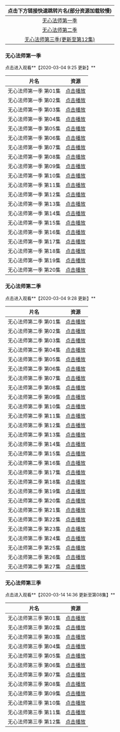 | **点击下方链接快速跳转片名(部分资源加载较慢)** |
| :--------------------------: |
| [无心法师第一季](#无心法师第一季)       |
| [无心法师第二季](#无心法师第二季)       |
| [无心法师第三季(更新至第12集)](#无心法师第三季)       |

### 无心法师第一季

点击进入观看**【2020-03-04 9:25 更新】**

| 片名              |                             资源                              |
| :---------------: | :-----------------------------------------------------------: |
| 无心法师第一季 第01集 | [点击播放](https://www.gentaji.com/share/y9BecCeTeiv48HUp) |
| 无心法师第一季 第02集 | [点击播放](https://www.gentaji.com/share/O08E2ciuS7nKrnxm) |
| 无心法师第一季 第03集 | [点击播放](https://www.gentaji.com/share/zRDhziYLTZLvfAJg) |
| 无心法师第一季 第04集 | [点击播放](https://www.gentaji.com/share/ymCzC5GLROm1zVWY) |
| 无心法师第一季 第05集 | [点击播放](https://www.gentaji.com/share/y2CFs4xjogZmLYjh) |
| 无心法师第一季 第06集 | [点击播放](https://www.gentaji.com/share/m93masO7IbIWv9N7) |
| 无心法师第一季 第07集 | [点击播放](https://www.gentaji.com/share/Dm5zYopjSlRtOFT9) |
| 无心法师第一季 第08集 | [点击播放](https://www.gentaji.com/share/gOoQna1VHyHHjzul) |
| 无心法师第一季 第09集 | [点击播放](https://www.gentaji.com/share/Mtb2krYTli078LKc) |
| 无心法师第一季 第10集 | [点击播放](https://www.gentaji.com/share/IdisUI8DUuhpryJ5) |
| 无心法师第一季 第11集 | [点击播放](https://www.gentaji.com/share/zem08IXUX2aDai5l) |
| 无心法师第一季 第12集 | [点击播放](https://www.gentaji.com/share/xMfHjcSJPPJHlbmz) |
| 无心法师第一季 第13集 | [点击播放](https://www.gentaji.com/share/6sq2hekzqDXQMH30) |
| 无心法师第一季 第14集 | [点击播放](https://www.gentaji.com/share/Le8UQOb7DP3mOby7) |
| 无心法师第一季 第15集 | [点击播放](https://www.gentaji.com/share/DxpxU9UHcMavNX3c) |
| 无心法师第一季 第16集 | [点击播放](https://www.gentaji.com/share/wNGtwDZsmnQiGp7X) |
| 无心法师第一季 第17集 | [点击播放](https://www.gentaji.com/share/nGvLjbZKuu6eHSL5) |
| 无心法师第一季 第18集 | [点击播放](https://www.gentaji.com/share/BQ27R029dAAixM66) |
| 无心法师第一季 第19集 | [点击播放](https://www.gentaji.com/share/WHHO9cUWCKeQzKry) |
| 无心法师第一季 第20集 | [点击播放](https://www.gentaji.com/share/6x24YRoYITNO6Jj3) |

### 无心法师第二季

点击进入观看**【2020-03-04 9:28 更新】**

| 片名              |                             资源                              |
| :---------------: | :-----------------------------------------------------------: |
| 无心法师第二季 第01集 | [点击播放](https://www.mzy2000.com/share/aeIXIkY2mYYb82vB) |
| 无心法师第二季 第02集 | [点击播放](https://www.mzy2000.com/share/KmptnVUZhVoUUPlk) |
| 无心法师第二季 第03集 | [点击播放](https://www.mzy2000.com/share/OVkbtIUf3nUWAjYH) |
| 无心法师第二季 第04集 | [点击播放](https://www.mzy2000.com/share/5HiwCfOK9B3GxCQY) |
| 无心法师第二季 第05集 | [点击播放](https://www.mzy2000.com/share/SRp1Kn60EHfPzrQP) |
| 无心法师第二季 第06集 | [点击播放](https://www.mzy2000.com/share/hT0P2nUsI8cLe0EL) |
| 无心法师第二季 第07集 | [点击播放](https://www.mzy2000.com/share/4tIhByWXA5v09rkk) |
| 无心法师第二季 第08集 | [点击播放](https://www.mzy2000.com/share/LPMT1CgbQ5sxeEmg) |
| 无心法师第二季 第09集 | [点击播放](https://www.mzy2000.com/share/X3PhF0khK9sLbCEY) |
| 无心法师第二季 第10集 | [点击播放](https://www.mzy2000.com/share/ubV4bfXIjtCuukB7) |
| 无心法师第二季 第11集 | [点击播放](https://www.mzy2000.com/share/XVB9rrzPC1kdlSAA) |
| 无心法师第二季 第12集 | [点击播放](https://www.mzy2000.com/share/UTO2EiNBG0lYXwHv) |
| 无心法师第二季 第13集 | [点击播放](https://www.mzy2000.com/share/Y21eHPiUtkYUVnOK) |
| 无心法师第二季 第14集 | [点击播放](https://www.mzy2000.com/share/dCb0s2mznLbLiIjX) |
| 无心法师第二季 第15集 | [点击播放](https://www.mzy2000.com/share/OfdcuE2rSwNFfarI) |
| 无心法师第二季 第16集 | [点击播放](https://www.mzy2000.com/share/imNrQ4CWFPPlYmpy) |
| 无心法师第二季 第17集 | [点击播放](https://www.mzy2000.com/share/2QAn2vwBaG2uu2nD) |
| 无心法师第二季 第18集 | [点击播放](https://www.mzy2000.com/share/qIF3vip5BkeZsjnc) |
| 无心法师第二季 第19集 | [点击播放](https://www.mzy2000.com/share/dybIzs6d5atPgTcC) |
| 无心法师第二季 第20集 | [点击播放](https://www.mzy2000.com/share/UDA0DD3Df8BJTitC) |
| 无心法师第二季 第21集 | [点击播放](https://www.mzy2000.com/share/Zqsck3p5B9jtWFqQ) |
| 无心法师第二季 第22集 | [点击播放](https://www.mzy2000.com/share/l61loWY8XP8EJ4UM) |
| 无心法师第二季 第23集 | [点击播放](https://www.mzy2000.com/share/JfbJDTbfKlYhRWHo) |
| 无心法师第二季 第24集 | [点击播放](https://www.mzy2000.com/share/j0hDuQwBhskbet8g) |
| 无心法师第二季 第25集 | [点击播放](https://www.mzy2000.com/share/M3DZFbSKtEfqHbC8) |
| 无心法师第二季 第26集 | [点击播放](https://www.mzy2000.com/share/u5akD8316rQFWGBv) |
| 无心法师第二季 第27集 | [点击播放](https://www.mzy2000.com/share/wuFatFnifVIwBWj7) |

### 无心法师第三季

点击进入观看**【2020-03-14 14:36 更新至第08集】**

| 片名              |                             资源                              |
| :---------------: | :-----------------------------------------------------------: |
| 无心法师第三季 第01集 | [点击播放](https://www.gentaji.com/share/KTqflBRtrDk2uQC8)|
| 无心法师第三季 第02集 | [点击播放](https://www.gentaji.com/share/N437hBWGbhxqSvgS)|
| 无心法师第三季 第03集 | [点击播放](https://www.gentaji.com/share/qbV2eXIE9Bp5KoXC)|
| 无心法师第三季 第04集 | [点击播放](https://www.gentaji.com/share/zlByXjQF74vr5oz1)|
| 无心法师第三季 第05集 | [点击播放](https://www.gentaji.com/share/GbMKiyg54xGxuImm)|
| 无心法师第三季 第06集 | [点击播放](https://www.gentaji.com/share/M7A83npZRjGT3Kkv)|
| 无心法师第三季 第07集 | [点击播放](https://www.gentaji.com/share/VqpUHpjUQIv8CFQd)|
| 无心法师第三季 第08集 | [点击播放](https://www.gentaji.com/share/cwWj6VCf8wqZ6NQi)|
| 无心法师第三季 第09集 | [点击播放](https://www.gentaji.com/share/qjNkjRjXSdtPAi1Q)|
| 无心法师第三季 第10集 | [点击播放](https://www.gentaji.com/share/9hGHaYyJMnNn5Zl0)|
| 无心法师第三季 第11集 | [点击播放](https://www.gentaji.com/share/FRA6RPhZLUf4PAwG)|
| 无心法师第三季 第12集 | [点击播放](https://www.gentaji.com/share/YkiG4vITKOPxrFS3)|
